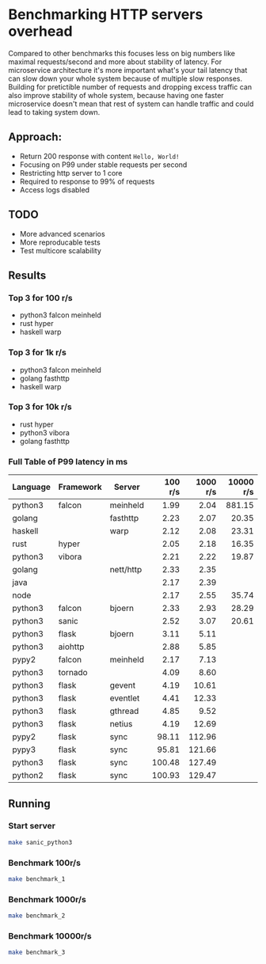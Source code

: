 # Benchmarking HTTP servers overhead

Compared to other benchmarks this focuses less on big numbers like maximal requests/second and more about
stability of latency. For microservice architecture it's more important what's your tail latency that can 
slow down your whole system because of multiple slow responses. Building for pretictible number of requests 
and dropping excess traffic can also improve stability of whole system, because having one faster microservice 
doesn't mean that rest of system can handle traffic and could lead to taking system down.

## Approach:
* Return 200 response with content `Hello, World!`
* Focusing on P99 under stable requests per second
* Restricting http server to 1 core
* Required to response to 99% of requests
* Access logs disabled

## TODO
* More advanced scenarios
* More reproducable tests
* Test multicore scalability

## Results
### Top 3 for 100 r/s
* python3 falcon meinheld
* rust hyper
* haskell warp

### Top 3 for 1k r/s
* python3 falcon meinheld
* golang fasthttp
* haskell warp

### Top 3 for 10k r/s
* rust hyper
* python3 vibora
* golang fasthttp

### Full Table of P99 latency in ms
| Language | Framework | Server    | 100 r/s    | 1000 r/s  | 10000 r/s |
|----------|-----------|-----------|-----------:|----------:|----------:|
| python3  | falcon    | meinheld  | 1.99       | 2.04      | 881.15    |     
| golang   |           | fasthttp  | 2.23       | 2.07      | 20.35     |
| haskell  |           | warp      | 2.12       | 2.08      | 23.31     |
| rust     | hyper     |           | 2.05       | 2.18      | 16.35     |
| python3  | vibora    |           | 2.21       | 2.22      | 19.87     |
| golang   |           | nett/http | 2.33       | 2.35      |           |
| java     |           |           | 2.17       | 2.39      |           |
| node     |           |           | 2.17       | 2.55      | 35.74     |
| python3  | falcon    | bjoern    | 2.33       | 2.93      | 28.29     |
| python3  | sanic     |           | 2.52       | 3.07      | 20.61     |
| python3  | flask     | bjoern    | 3.11       | 5.11      |           |
| python3  | aiohttp   |           | 2.88       | 5.85      |           |
| pypy2    | falcon    | meinheld  | 2.17       | 7.13      |           |
| python3  | tornado   |           | 4.09       | 8.60      |           |
| python3  | flask     | gevent    | 4.19       | 10.61     |           |
| python3  | flask     | eventlet  | 4.41       | 12.33     |           |
| python3  | flask     | gthread   | 4.85       | 9.52      |           |
| python3  | flask     | netius    | 4.19       | 12.69     |           |
| pypy2    | flask     | sync      | 98.11      | 112.96    |           |
| pypy3    | flask     | sync      | 95.81      | 121.66    |           |
| python3  | flask     | sync      | 100.48     | 127.49    |           |
| python2  | flask     | sync      | 100.93     | 129.47    |           |

## Running

### Start server 
```bash
make sanic_python3
```

### Benchmark 100r/s
```bash
make benchmark_1
```

### Benchmark 1000r/s
```bash
make benchmark_2
```

### Benchmark 10000r/s
```bash
make benchmark_3
```
